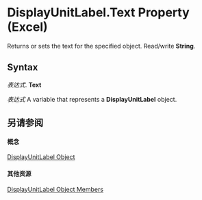 
# DisplayUnitLabel.Text Property (Excel)

Returns or sets the text for the specified object. Read/write  **String**.


## Syntax

 _表达式_. **Text**

 _表达式_ A variable that represents a **DisplayUnitLabel** object.


## 另请参阅


#### 概念


[DisplayUnitLabel Object](522dea6a-114f-3e0f-f8ae-6c2667c733dd.md)
#### 其他资源


[DisplayUnitLabel Object Members](http://msdn.microsoft.com/library/e436232b-ac1e-0f9f-60d5-527c4b2b50f2%28Office.15%29.aspx)